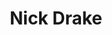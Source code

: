 ---
title: "Nick Drake"
summary: "Nicholas Rodney Drake was an English singer-songwriter known for his acoustic guitar-based songs. He did not find a wide audience during his lifetime, but his work gradually achieved wider notice and recognition. Drake signed to Island Records when he was 20 years old and a student at the University of Cambridge. He released his debut album, Five Leaves Left, in 1969. He recorded two more albums—Bryter Layter and Pink Moon , which both sold poorly. Drake's reluctance to perform live, or be interviewed, contributed to his lack of success. There is no known video footage of the adult Drake; he was only ever captured in still photographs and in home footage from his childhood.
Drake experienced depression, particularly during the latter part of his life, a fact often reflected in his lyrics. On completion of his third album, 1972's Pink Moon, he withdrew from both live performance and recording, retreating to his parents' home in rural Warwickshire. On 25 November 1974, Drake died from an overdose of a prescribed antidepressant; he was 26 years old. Whether his death was an accident or suicide has not been resolved.
Drake's music remained available through the mid-1970s, but the 1979 release of the retrospective album Fruit Tree allowed his back catalogue to be reassessed. By the mid-1980s, Drake was being credited as an influence by such artists as Robert Smith of the Cure and Peter Buck of R.E.M. In 1985, The Dream Academy reached the UK and US charts with \"Life in a Northern Town\", a song written for and dedicated to Drake. By the early 1990s, he had come to represent the \"doomed romantic\" musician in the UK music press and was cited as an influence by artists including Kate Bush, Paul Weller, Aimee Mann, Beck, Robyn Hitchcock and the Black Crowes. The first Drake biography appeared in 1997, followed in 1998 by the documentary film A Stranger Among Us."
slug: "nick-drake"
image: "nick-drake.jpg"
apple_music_artist_url: "https://music.apple.com/gb/artist/nick-drake/1285818"
wikipedia_url: "https://en.wikipedia.org/wiki/Nick_Drake"
---